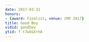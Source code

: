 ```yaml
---
date: 2017-03-31
honors:
- {award: Finalist, venue: CMF 2017}
title: Good Boy
vidid: goodboy
ytid: f-t7wkGXrhA
---
```

